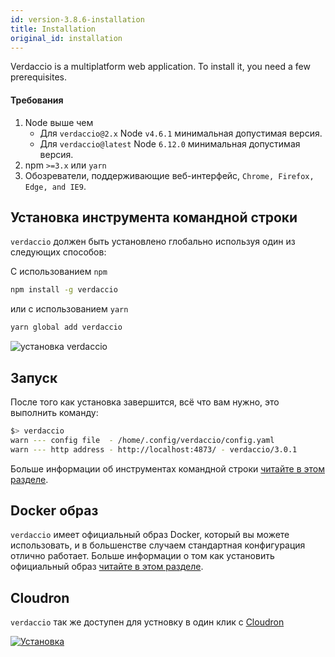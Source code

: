 ```yaml
---
id: version-3.8.6-installation
title: Installation
original_id: installation
---
```


Verdaccio is a multiplatform web application. To install it, you need a few prerequisites.

#### Требования

1. Node выше чем 
    - Для `verdaccio@2.x` Node `v4.6.1` минимальная допустимая версия.
    - Для `verdaccio@latest` Node `6.12.0` минимальная допустимая версия.
2. npm `>=3.x` или `yarn`
3. Обозреватели, поддерживающие веб-интерфейс, `Chrome, Firefox, Edge, and IE9`.

## Установка инструмента командной строки

`verdaccio` должен быть установлено глобально используя один из следующих способов:

С использованием `npm`

```bash
npm install -g verdaccio
```

или с использованием `yarn`

```bash
yarn global add verdaccio
```

![установка verdaccio](/svg/install_verdaccio.gif)

## Запуск

После того как установка завершится, всё что вам нужно, это выполнить команду:

```bash
$> verdaccio
warn --- config file  - /home/.config/verdaccio/config.yaml
warn --- http address - http://localhost:4873/ - verdaccio/3.0.1
```

Больше информации об инструментах командной строки [читайте в этом разделе](cli.md).

## Docker образ

`verdaccio` имеет официальный образ Docker, который вы можете использовать, и в большенстве случаем стандартная конфигурация отлично работает. Больше информации о том как установить официальный образ [читайте в этом разделе](docker.md).

## Cloudron

`verdaccio` так же доступен для устновку в один клик с [Cloudron](https://cloudron.io)

[![Установка](https://cloudron.io/img/button.svg)](https://cloudron.io/button.html?app=org.eggertsson.verdaccio)
